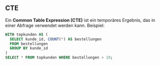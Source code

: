 ## CTE

Ein **Common Table Expression (CTE)** ist ein temporäres Ergebnis, das in einer Abfrage verwendet werden kann. Beispiel:

```sql
WITH topkunden AS (
  SELECT kunde_id, COUNT(*) AS bestellungen
  FROM bestellungen
  GROUP BY kunde_id
)
SELECT * FROM topkunden WHERE bestellungen > 10;
